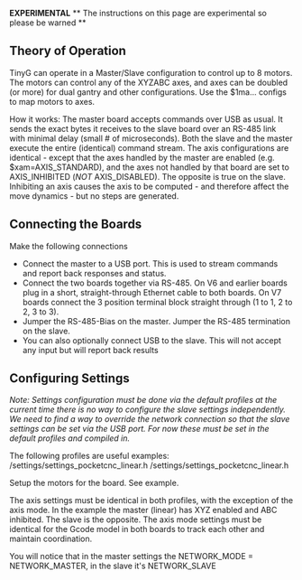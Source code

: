 **EXPERIMENTAL**
** The instructions on this page are experimental so please be warned ** 

## Theory of Operation
TinyG can operate in a Master/Slave configuration to control up to 8 motors. The motors can control any of the XYZABC axes, and axes can be doubled (or more) for dual gantry and other configurations. Use the $1ma... configs to map motors to axes.

How it works: The master board accepts commands over USB as usual. It sends the exact bytes it receives to the slave board over an RS-485 link with minimal delay (small # of microseconds). Both the slave and the master execute the entire (identical) command stream. The axis configurations are identical - except that the axes handled by the master are enabled (e.g. $xam=AXIS_STANDARD), and the axes not handled by that board are set to AXIS_INHIBITED (*NOT* AXIS_DISABLED). The opposite is true on the slave. Inhibiting an axis causes the axis to be computed - and therefore affect the move dynamics - but no steps are generated.

## Connecting the Boards
Make the following connections
* Connect the master to a USB port. This is used to stream commands and report back responses and status.
* Connect the two boards together via RS-485. On V6 and earlier boards plug in a short, straight-through Ethernet cable to both boards. On V7 boards connect the 3 position terminal block straight through (1 to 1, 2 to 2, 3 to 3). 
* Jumper the RS-485-Bias on the master. Jumper the RS-485 termination on the slave.
* You can also optionally connect USB to the slave. This will not accept any input but will report back results

## Configuring Settings
_Note: Settings configuration must be done via the default profiles at the current time there is no way to configure the slave settings independently. We need to find a way to override the network connection so that the slave settings can be set via the USB port. For now these must be set in the default profiles and compiled in._

The following profiles are useful examples:
/settings/settings_pocketcnc_linear.h
/settings/settings_pocketcnc_linear.h

Setup the motors for the board. See example.

The axis settings must be identical in both profiles, with the exception of the axis mode. In the example the master (linear) has XYZ enabled and ABC inhibited. The slave is the opposite. The axis mode settings must be identical for the Gcode model in both boards to track each other and maintain coordination.

You will notice that in the master settings the NETWORK_MODE = NETWORK_MASTER, in the slave it's NETWORK_SLAVE